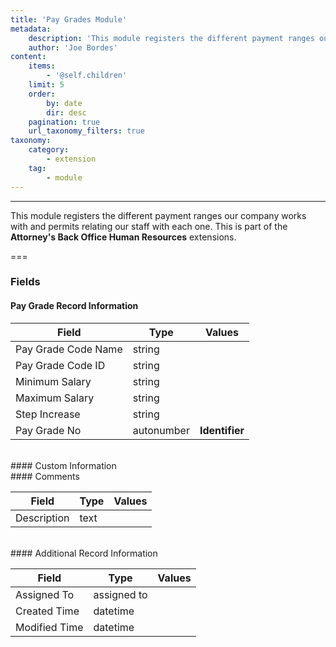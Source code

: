 ```yaml
---
title: 'Pay Grades Module'
metadata:
    description: 'This module registers the different payment ranges our company works with and permits relating our staff with each one.This is part of the Attorneys Back Office Human Resources extensions.'
    author: 'Joe Bordes'
content:
    items:
        - '@self.children'
    limit: 5
    order:
        by: date
        dir: desc
    pagination: true
    url_taxonomy_filters: true
taxonomy:
    category:
        - extension
    tag:
        - module
---
```

---

This module registers the different payment ranges our company works with and permits relating our staff with each one.
This is part of the **Attorney's Back Office Human Resources** extensions.

===

### Fields

#### Pay Grade Record Information

<table class="table table-striped">
<thead>
<tr class="header">
<th>Field</th>
<th>Type</th>
<th>Values</th>
</tr>
</thead>
<tbody>
<tr>
<td>Pay Grade Code Name</td>
<td>string</td>
<td></td>
</tr>
<tr>
<td>Pay Grade Code ID</td>
<td>string</td>
<td></td>
</tr>
<tr>
<td>Minimum Salary</td>
<td>string</td>
<td></td>
</tr>
<tr>
<td>Maximum Salary</td>
<td>string</td>
<td></td>
</tr>
<tr>
<td>Step Increase</td>
<td>string</td>
<td></td>
</tr>
<tr>
<td>Pay Grade No</td>
<td>autonumber</td>
<td><strong>Identifier</strong></td>
</tr>
</tbody>
</table>
<br>
#### Custom Information
<br>
#### Comments

<table class="table table-striped">
<thead>
<tr class="header">
<th>Field</th>
<th>Type</th>
<th>Values</th>
</tr>
</thead>
<tbody>
<tr>
<td>Description</td>
<td>text</td>
<td></td>
</tr>
</tbody>
</table>
<br>
#### Additional Record Information

<table class="table table-striped">
<thead>
<tr class="header">
<th>Field</th>
<th>Type</th>
<th>Values</th>
</tr>
</thead>
<tbody>
<tr>
<td>Assigned To</td>
<td>assigned to</td>
<td></td>
</tr>
<tr>
<td>Created Time</td>
<td>datetime</td>
<td></td>
</tr>
<tr>
<td>Modified Time</td>
<td>datetime</td>
<td></td>
</tr>
</tbody>
</table>
